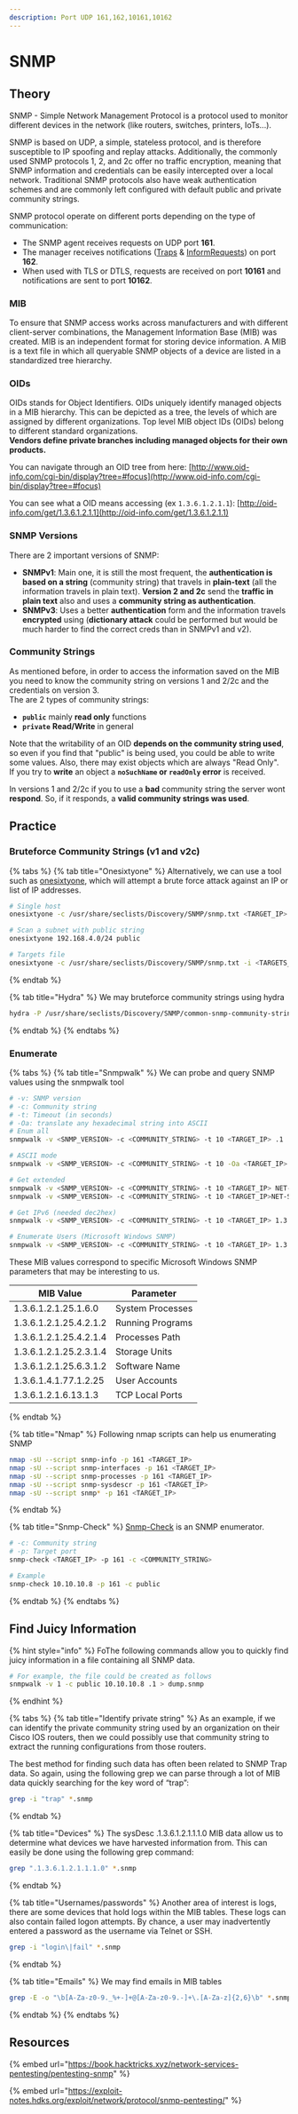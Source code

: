 ```yaml
---
description: Port UDP 161,162,10161,10162
---
```


# SNMP

## Theory

SNMP - Simple Network Management Protocol is a protocol used to monitor different devices in the network (like routers, switches, printers, IoTs...).

SNMP is based on UDP, a simple, stateless protocol, and is therefore susceptible to IP spoofing and replay attacks. Additionally, the commonly used SNMP protocols 1, 2, and 2c offer no traffic encryption, meaning that SNMP information and credentials can be easily intercepted over a local network. Traditional SNMP protocols also have weak authentication schemes and are commonly left configured with default public and private community strings.

SNMP protocol operate on different ports depending on the type of communication:

* The SNMP agent receives requests on UDP port **161**.
* The manager receives notifications ([Traps](https://en.wikipedia.org/wiki/Simple\_Network\_Management\_Protocol#Trap) & [InformRequests](https://en.wikipedia.org/wiki/Simple\_Network\_Management\_Protocol#InformRequest)) on port **162**.
* When used with TLS or DTLS, requests are received on port **10161** and notifications are sent to port **10162**.

### MIB

To ensure that SNMP access works across manufacturers and with different client-server combinations, the Management Information Base (MIB) was created. MIB is an independent format for storing device information. A MIB is a text file in which all queryable SNMP objects of a device are listed in a standardized tree hierarchy.&#x20;

### OIDs

OIDs stands for Object Identifiers. OIDs uniquely identify managed objects in a MIB hierarchy. This can be depicted as a tree, the levels of which are assigned by different organizations. Top level MIB object IDs (OIDs) belong to different standard organizations.\
**Vendors define private branches including managed objects for their own products.**

You can navigate through an OID tree from here: [http://www.oid-info.com/cgi-bin/display?tree=#focus](http://www.oid-info.com/cgi-bin/display?tree=#focus)

You can see what a OID means accessing (ex `1.3.6.1.2.1.1`): [http://oid-info.com/get/1.3.6.1.2.1.1](http://oid-info.com/get/1.3.6.1.2.1.1)

### SNMP Versions

There are 2 important versions of SNMP:

* **SNMPv1**: Main one, it is still the most frequent, the **authentication is based on a string** (community string) that travels in **plain-text** (all the information travels in plain text). **Version 2 and 2c** send the **traffic in plain text** also and uses a **community string as authentication**.
* **SNMPv3**: Uses a better **authentication** form and the information travels **encrypted** using (**dictionary attack** could be performed but would be much harder to find the correct creds than in SNMPv1 and v2).

### Community Strings

As mentioned before, in order to access the information saved on the MIB you need to know the community string on versions 1 and 2/2c and the credentials on version 3.\
The are 2 types of community strings:

* **`public`** mainly **read only** functions
* **`private`** **Read/Write** in general

Note that the writability of an OID **depends on the community string used**, so even if you find that "public" is being used, you could be able to write some values. Also, there may exist objects which are always "Read Only".\
If you try to **write** an object a **`noSuchName` or `readOnly` error** is received.

In versions 1 and 2/2c if you to use a **bad** community string the server wont **respond**. So, if it responds, a **valid community strings was used**.

## Practice

### Bruteforce Community Strings (v1 and v2c)&#x20;

{% tabs %}
{% tab title="Onesixtyone" %}
Alternatively, we can use a tool such as [onesixtyone](https://github.com/trailofbits/onesixtyone), which will attempt a brute force attack against an IP or list of IP addresses.

```bash
# Single host
onesixtyone -c /usr/share/seclists/Discovery/SNMP/snmp.txt <TARGET_IP>

# Scan a subnet with public string
onesixtyone 192.168.4.0/24 public

# Targets file
onesixtyone -c /usr/share/seclists/Discovery/SNMP/snmp.txt -i <TARGETS_FILE>
```
{% endtab %}

{% tab title="Hydra" %}
We may bruteforce community strings using hydra

```sh
hydra -P /usr/share/seclists/Discovery/SNMP/common-snmp-community-strings.txt <target-ip> snmp
```
{% endtab %}
{% endtabs %}

### Enumerate

{% tabs %}
{% tab title="Snmpwalk" %}
We can probe and query SNMP values using the snmpwalk tool

```bash
# -v: SNMP version
# -c: Community string
# -t: Timeout (in seconds)
# -Oa: translate any hexadecimal string into ASCII
# Enum all
snmpwalk -v <SNMP_VERSION> -c <COMMUNITY_STRING> -t 10 <TARGET_IP> .1

# ASCII mode
snmpwalk -v <SNMP_VERSION> -c <COMMUNITY_STRING> -t 10 -Oa <TARGET_IP> .1

# Get extended
snmpwalk -v <SNMP_VERSION> -c <COMMUNITY_STRING> -t 10 <TARGET_IP> NET-SNMP-EXTEND-MIB::nsExtendObject
snmpwalk -v <SNMP_VERSION> -c <COMMUNITY_STRING> -t 10 <TARGET_IP>NET-SNMP-EXTEND-MIB::nsExtendOutputFull

# Get IPv6 (needed dec2hex)
snmpwalk -v <SNMP_VERSION> -c <COMMUNITY_STRING> -t 10 <TARGET_IP> 1.3.6.1.2.1.4.34.1.3

# Enumerate Users (Microsoft Windows SNMP)
snmpwalk -v <SNMP_VERSION> -c <COMMUNITY_STRING> -t 10 <TARGET_IP> 1.3.6.1.4.1.77.1.2.25
```

These MIB values correspond to specific Microsoft Windows SNMP parameters that may be interesting to us.

| MIB Value              | Parameter        |
| ---------------------- | ---------------- |
| 1.3.6.1.2.1.25.1.6.0   | System Processes |
| 1.3.6.1.2.1.25.4.2.1.2 | Running Programs |
| 1.3.6.1.2.1.25.4.2.1.4 | Processes Path   |
| 1.3.6.1.2.1.25.2.3.1.4 | Storage Units    |
| 1.3.6.1.2.1.25.6.3.1.2 | Software Name    |
| 1.3.6.1.4.1.77.1.2.25  | User Accounts    |
| 1.3.6.1.2.1.6.13.1.3   | TCP Local Ports  |
{% endtab %}

{% tab title="Nmap" %}
Following nmap scripts can help us enumerating SNMP

```bash
nmap -sU --script snmp-info -p 161 <TARGET_IP>
nmap -sU --script snmp-interfaces -p 161 <TARGET_IP>
nmap -sU --script snmp-processes -p 161 <TARGET_IP>
nmap -sU --script snmp-sysdescr -p 161 <TARGET_IP>
nmap -sU --script snmp* -p 161 <TARGET_IP>
```
{% endtab %}

{% tab title="Snmp-Check" %}
[Snmp-Check](https://www.kali.org/tools/snmpcheck/) is an SNMP enumerator.

```bash
# -c: Community string
# -p: Target port
snmp-check <TARGET_IP> -p 161 -c <COMMUNITY_STRING>

# Example
snmp-check 10.10.10.8 -p 161 -c public
```
{% endtab %}
{% endtabs %}

## Find Juicy Information

{% hint style="info" %}
FoThe following commands allow you to quickly find juicy information in a file containing all SNMP data.

```bash
# For example, the file could be created as follows
snmpwalk -v 1 -c public 10.10.10.8 .1 > dump.snmp
```
{% endhint %}

{% tabs %}
{% tab title="Identify private string" %}
As an example, if we can identify the private community string used by an organization on their Cisco IOS routers, then we could possibly use that community string to extract the running configurations from those routers.&#x20;

The best method for finding such data has often been related to SNMP Trap data. So again, using the following grep we can parse through a lot of MIB data quickly searching for the key word of “trap”:

```bash
grep -i "trap" *.snmp
```
{% endtab %}

{% tab title="Devices" %}
The sysDesc .1.3.6.1.2.1.1.1.0 MIB data allow us to determine what devices we have harvested information from. This can easily be done using the following grep command:

```bash
grep ".1.3.6.1.2.1.1.1.0" *.snmp
```
{% endtab %}

{% tab title="Usernames/passwords" %}
Another area of interest is logs, there are some devices that hold logs within the MIB tables. These logs can also contain failed logon attempts. By chance, a user may inadvertently entered a password as the username via Telnet or SSH.

```bash
grep -i "login\|fail" *.snmp
```
{% endtab %}

{% tab title="Emails" %}
We may find emails in MIB tables

```bash
grep -E -o "\b[A-Za-z0-9._%+-]+@[A-Za-z0-9.-]+\.[A-Za-z]{2,6}\b" *.snmp
```
{% endtab %}
{% endtabs %}

## Resources

{% embed url="https://book.hacktricks.xyz/network-services-pentesting/pentesting-snmp" %}

{% embed url="https://exploit-notes.hdks.org/exploit/network/protocol/snmp-pentesting/" %}
